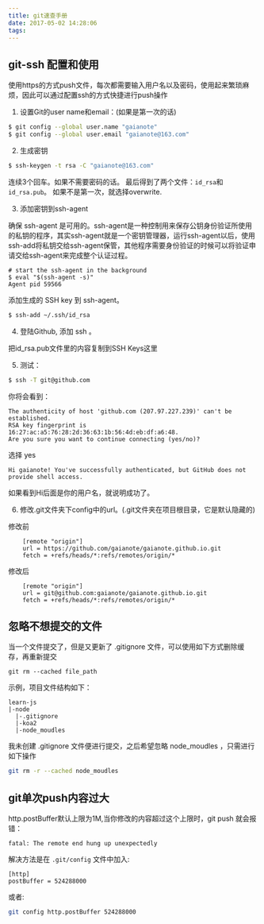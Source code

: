 ```yaml
---
title: git速查手册
date: 2017-05-02 14:28:06
tags:
---
```


## git-ssh 配置和使用

使用https的方式push文件，每次都需要输入用户名以及密码，使用起来繁琐麻烦，因此可以通过配置ssh的方式快捷进行push操作

1. 设置Git的user name和email：(如果是第一次的话)

```bash
$ git config --global user.name "gaianote"
$ git config --global user.email "gaianote@163.com"
```

2. 生成密钥

```bash
$ ssh-keygen -t rsa -C "gaianote@163.com"
```

连续3个回车。如果不需要密码的话。
最后得到了两个文件：`id_rsa`和`id_rsa.pub`。
如果不是第一次，就选择overwrite.

3. 添加密钥到ssh-agent

确保 ssh-agent 是可用的。ssh-agent是一种控制用来保存公钥身份验证所使用的私钥的程序，其实ssh-agent就是一个密钥管理器，运行ssh-agent以后，使用ssh-add将私钥交给ssh-agent保管，其他程序需要身份验证的时候可以将验证申请交给ssh-agent来完成整个认证过程。

```
# start the ssh-agent in the background
$ eval "$(ssh-agent -s)"
Agent pid 59566
```
添加生成的 SSH key 到 ssh-agent。

```bash
$ ssh-add ~/.ssh/id_rsa
```

4. 登陆Github, 添加 ssh 。

把id_rsa.pub文件里的内容复制到SSH Keys这里


5. 测试：

```bash
$ ssh -T git@github.com
```
你将会看到：

```
The authenticity of host 'github.com (207.97.227.239)' can't be established.
RSA key fingerprint is 16:27:ac:a5:76:28:2d:36:63:1b:56:4d:eb:df:a6:48.
Are you sure you want to continue connecting (yes/no)?
```
选择 yes

```
Hi gaianote! You've successfully authenticated, but GitHub does not provide shell access.
```
如果看到Hi后面是你的用户名，就说明成功了。

6. 修改.git文件夹下config中的url。(.git文件夹在项目根目录，它是默认隐藏的)

修改前

```
    [remote "origin"]
    url = https://github.com/gaianote/gaianote.github.io.git
    fetch = +refs/heads/*:refs/remotes/origin/*
```

修改后

```
    [remote "origin"]
    url = git@github.com:gaianote/gaianote.github.io.git
    fetch = +refs/heads/*:refs/remotes/origin/*
```
## 忽略不想提交的文件

当一个文件提交了，但是又更新了 .gitignore 文件，可以使用如下方式删除缓存，再重新提交

```
git rm --cached file_path
```

示例，项目文件结构如下：

```
learn-js
|-node
  |-.gitignore
  |-koa2
  |-node_moudles
```

我未创建 .gitignore 文件便进行提交，之后希望忽略 node_moudles ，只需进行如下操作

```bash
git rm -r --cached node_moudles
```

## git单次push内容过大

http.postBuffer默认上限为1M,当你修改的内容超过这个上限时，git push 就会报错：

```
fatal: The remote end hung up unexpectedly
```

解决方法是在 `.git/config` 文件中加入:

```
[http]
postBuffer = 524288000
```

或者:

```bash
git config http.postBuffer 524288000
```
